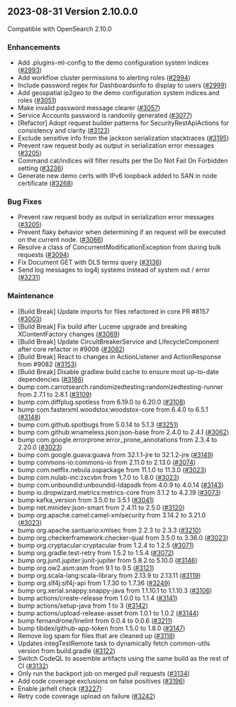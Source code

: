 ## 2023-08-31 Version 2.10.0.0

Compatible with OpenSearch 2.10.0

### Enhancements
* Add .plugins-ml-config to the demo configuration system indices ([#2993](https://github.com/opensearch-project/security/pull/2993))
* Add workflow cluster permissions to alerting roles ([#2994](https://github.com/opensearch-project/security/pull/2994))
* Include password regex for Dashboardsinfo to display to users ([#2999](https://github.com/opensearch-project/security/pull/2999))
* Add geospatial ip2geo to the demo configuration system indices and roles ([#3051](https://github.com/opensearch-project/security/pull/3051))
* Make invalid password message clearer ([#3057](https://github.com/opensearch-project/security/pull/3057))
* Service Accounts password is randomly generated ([#3077](https://github.com/opensearch-project/security/pull/3077))
* [Refactor] Adopt request builder patterns for SecurityRestApiActions for consistency and clarity ([#3123](https://github.com/opensearch-project/security/pull/3123))
* Exclude sensitive info from the jackson serialization stacktraces ([#3195](https://github.com/opensearch-project/security/pull/3195))
* Prevent raw request body as output in serialization error messages ([#3205](https://github.com/opensearch-project/security/pull/3205))
* Command cat/indices will filter results per the Do Not Fail On Forbidden setting ([#3236](https://github.com/opensearch-project/security/pull/3236))
* Generate new demo certs with IPv6 loopback added to SAN in node certificate ([#3268](https://github.com/opensearch-project/security/pull/3268))


### Bug Fixes
* Prevent raw request body as output in serialization error messages ([#3205](https://github.com/opensearch-project/security/pull/3205))
* Prevent flaky behavior when determining if an request will be executed on the current node. ([#3066](https://github.com/opensearch-project/security/pull/3066))
* Resolve a class of ConcurrentModificationException from during bulk requests ([#3094](https://github.com/opensearch-project/security/pull/3094))
* Fix Document GET with DLS terms query ([#3136](https://github.com/opensearch-project/security/pull/3136))
* Send log messages to log4j systems instead of system out / error ([#3231](https://github.com/opensearch-project/security/pull/3231))


 
### Maintenance
* [Build Break] Update imports for files refactored in core PR #8157 ([#3003](https://github.com/opensearch-project/security/pull/3003))
* [Build Break] Fix build after Lucene upgrade and breaking XContentFactory changes ([#3069](https://github.com/opensearch-project/security/pull/3069))
* [Build Break] Update CircuitBreakerService and LifecycleComponent after core refactor in #9006 ([#3082](https://github.com/opensearch-project/security/pull/3082))
* [Build Break] React to changes in ActionListener and ActionResponse from #9082 ([#3153](https://github.com/opensearch-project/security/pull/3153))
* [Build Break] Disable gradlew build cache to ensure most up-to-date dependencies ([#3186](https://github.com/opensearch-project/security/pull/3186))
* bump com.carrotsearch.randomizedtesting:randomizedtesting-runner from 2.7.1 to 2.8.1 ([#3109](https://github.com/opensearch-project/security/pull/3109))
* bump com.diffplug.spotless from 6.19.0 to 6.20.0 ([#3108](https://github.com/opensearch-project/security/pull/3108))
* bump com.fasterxml.woodstox:woodstox-core from 6.4.0 to 6.5.1 ([#3148](https://github.com/opensearch-project/security/pull/3148))
* bump com.github.spotbugs from 5.0.14 to 5.1.3 ([#3251](https://github.com/opensearch-project/security/pull/3251))
* bump com.github.wnameless.json:json-base from 2.4.0 to 2.4.1 ([#3062](https://github.com/opensearch-project/security/pull/3062))
* bump com.google.errorprone:error_prone_annotations from 2.3.4 to 2.20.0 ([#3023](https://github.com/opensearch-project/security/pull/3023))
* bump com.google.guava:guava from 32.1.1-jre to 32.1.2-jre ([#3149](https://github.com/opensearch-project/security/pull/3149))
* bump commons-io:commons-io from 2.11.0 to 2.13.0 ([#3074](https://github.com/opensearch-project/security/pull/3074))
* bump com.netflix.nebula.ospackage from 11.1.0 to 11.3.0 ([#3023](https://github.com/opensearch-project/security/pull/3023))
* bump com.nulab-inc:zxcvbn from 1.7.0 to 1.8.0 ([#3023](https://github.com/opensearch-project/security/pull/3023))
* bump com.unboundid:unboundid-ldapsdk from 4.0.9 to 4.0.14 ([#3143](https://github.com/opensearch-project/security/pull/3143))
* bump io.dropwizard.metrics:metrics-core from 3.1.2 to 4.2.19 ([#3073](https://github.com/opensearch-project/security/pull/3073))
* bump kafka_version from 3.5.0 to 3.5.1 ([#3041](https://github.com/opensearch-project/security/pull/3041))
* bump net.minidev:json-smart from 2.4.11 to 2.5.0 ([#3120](https://github.com/opensearch-project/security/pull/3120))
* bump org.apache.camel:camel-xmlsecurity from 3.14.2 to 3.21.0 ([#3023](https://github.com/opensearch-project/security/pull/3023))
* bump org.apache.santuario:xmlsec from 2.2.3 to 2.3.3 ([#3210](https://github.com/opensearch-project/security/pull/3210))
* bump org.checkerframework:checker-qual from 3.5.0 to 3.36.0 ([#3023](https://github.com/opensearch-project/security/pull/3023))
* bump org.cryptacular:cryptacular from 1.2.4 to 1.2.5 ([#3071](https://github.com/opensearch-project/security/pull/3071))
* bump org.gradle.test-retry from 1.5.2 to 1.5.4 ([#3072](https://github.com/opensearch-project/security/pull/3072))
* bump org.junit.jupiter:junit-jupiter from 5.8.2 to 5.10.0 ([#3146](https://github.com/opensearch-project/security/pull/3146))
* bump org.ow2.asm:asm from 9.1 to 9.5 ([#3121](https://github.com/opensearch-project/security/pull/3121))
* bump org.scala-lang:scala-library from 2.13.9 to 2.13.11 ([#3119](https://github.com/opensearch-project/security/pull/3119))
* bump org.slf4j:slf4j-api from 1.7.30 to 1.7.36 ([#3249](https://github.com/opensearch-project/security/pull/3249))
* bump org.xerial.snappy:snappy-java from 1.1.10.1 to 1.1.10.3 ([#3106](https://github.com/opensearch-project/security/pull/3106))
* bump actions/create-release from 1.0.0 to 1.1.4 ([#3141](https://github.com/opensearch-project/security/pull/3141))
* bump actions/setup-java from 1 to 3 ([#3142](https://github.com/opensearch-project/security/pull/3142))
* bump actions/upload-release-asset from 1.0.1 to 1.0.2 ([#3144](https://github.com/opensearch-project/security/pull/3144))
* bump fernandrone/linelint from 0.0.4 to 0.0.6 ([#3211](https://github.com/opensearch-project/security/pull/3211))
* bump tibdex/github-app-token from 1.5.0 to 1.8.0 ([#3147](https://github.com/opensearch-project/security/pull/3147))
* Remove log spam for files that are cleaned up ([#3118](https://github.com/opensearch-project/security/pull/3118))
* Updates integTestRemote task to dynamically fetch common-utils version from build.gradle ([#3122](https://github.com/opensearch-project/security/pull/3122))
* Switch CodeQL to assemble artifacts using the same build as the rest of CI ([#3132](https://github.com/opensearch-project/security/pull/3132))
* Only run the backport job on merged pull requests ([#3134](https://github.com/opensearch-project/security/pull/3134))
* Add code coverage exclusions on false positives ([#3196](https://github.com/opensearch-project/security/pull/3196))
* Enable jarhell check ([#3227](https://github.com/opensearch-project/security/pull/3227))
* Retry code coverage upload on failure ([#3242](https://github.com/opensearch-project/security/pull/3242))